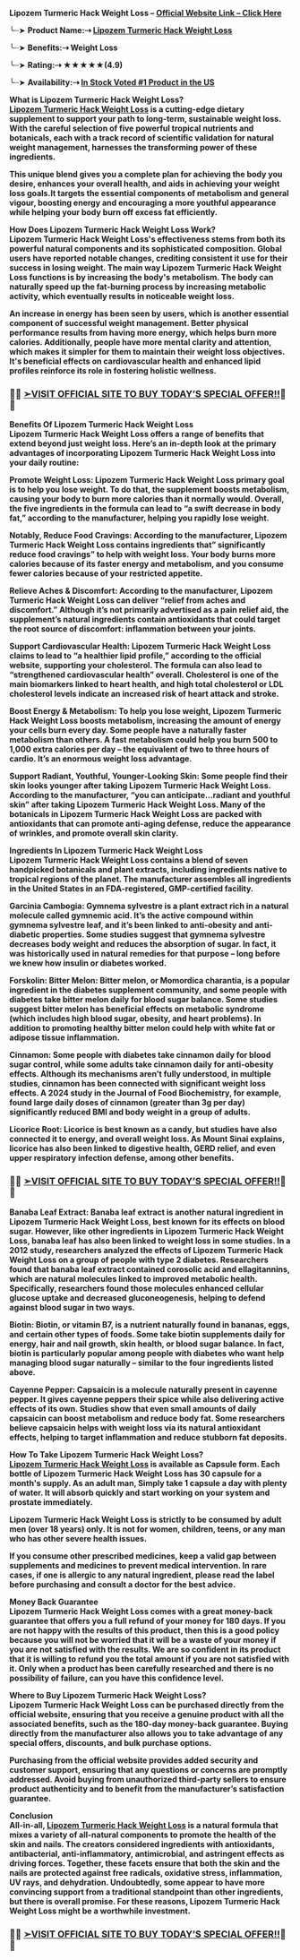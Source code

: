 <p><strong>Lipozem Turmeric Hack Weight Loss &ndash; <a href="https://supplementcaps.com/turmeric-hack-weight-loss-buy/">Official Website Link &ndash; Click Here</a></strong></p>
<p>╰┈➤ <strong>Product Name:⇢ <a href="https://supplementcaps.com/turmeric-hack-weight-loss-buy/">Lipozem Turmeric Hack Weight Loss</a></strong></p>
<p>╰┈➤ <strong>Benefits:⇢ Weight Loss</strong></p>
<p>╰┈➤ <strong>Rating:⇢ ★★★★★(4.9)</strong></p>
<p>╰┈➤ <strong>Availability:⇢ <a href="https://supplementcaps.com/turmeric-hack-weight-loss-buy/">In Stock Voted #1 Product in the US</a></strong></p>
<p><strong>What is Lipozem Turmeric Hack Weight Loss?</strong><br /><strong><a href="https://supplementcaps.com/turmeric-hack-weight-loss-buy/">Lipozem Turmeric Hack Weight Loss</a> is a cutting-edge dietary supplement to support your path to long-term, sustainable weight loss. With the careful selection of five powerful tropical nutrients and botanicals, each with a track record of scientific validation for natural weight management, harnesses the transforming power of these ingredients.</strong></p>
<p><strong>This unique blend gives you a complete plan for achieving the body you desire, enhances your overall health, and aids in achieving your weight loss goals.It targets the essential components of metabolism and general vigour, boosting energy and encouraging a more youthful appearance while helping your body burn off excess fat efficiently.</strong></p>
<p><strong>How Does Lipozem Turmeric Hack Weight Loss Work?</strong><br /><strong>Lipozem Turmeric Hack Weight Loss's effectiveness stems from both its powerful natural components and its sophisticated composition. Global users have reported notable changes, crediting consistent it use for their success in losing weight. The main way Lipozem Turmeric Hack Weight Loss functions is by increasing the body's metabolism. The body can naturally speed up the fat-burning process by increasing metabolic activity, which eventually results in noticeable weight loss.</strong></p>
<p><strong>An increase in energy has been seen by users, which is another essential component of successful weight management. Better physical performance results from having more energy, which helps burn more calories. Additionally, people have more mental clarity and attention, which makes it simpler for them to maintain their weight loss objectives. It's beneficial effects on cardiovascular health and enhanced lipid profiles reinforce its role in fostering holistic wellness.</strong></p>
<h3>👀🎆&nbsp;<a title="Lipozem Turmeric Hack Weight Loss" href="https://supplementcaps.com/turmeric-hack-weight-loss-buy/">➢VISIT OFFICIAL SITE TO BUY TODAY&rsquo;S SPECIAL OFFER!!</a>👀🎆</h3>
<p><strong>Benefits Of Lipozem Turmeric Hack Weight Loss</strong><br /><strong>Lipozem Turmeric Hack Weight Loss offers a range of benefits that extend beyond just weight loss. Here&rsquo;s an in-depth look at the primary advantages of incorporating Lipozem Turmeric Hack Weight Loss into your daily routine:</strong></p>
<p><strong>Promote Weight Loss: Lipozem Turmeric Hack Weight Loss primary goal is to help you lose weight. To do that, the supplement boosts metabolism, causing your body to burn more calories than it normally would. Overall, the five ingredients in the formula can lead to &ldquo;a swift decrease in body fat,&rdquo; according to the manufacturer, helping you rapidly lose weight.</strong></p>
<p><strong>Notably, Reduce Food Cravings: According to the manufacturer, Lipozem Turmeric Hack Weight Loss contains ingredients that&rdquo; significantly reduce food cravings&rdquo; to help with weight loss. Your body burns more calories because of its faster energy and metabolism, and you consume fewer calories because of your restricted appetite.</strong></p>
<p><strong>Relieve Aches &amp; Discomfort: According to the manufacturer, Lipozem Turmeric Hack Weight Loss can deliver &ldquo;relief from aches and discomfort.&rdquo; Although it&rsquo;s not primarily advertised as a pain relief aid, the supplement&rsquo;s natural ingredients contain antioxidants that could target the root source of discomfort: inflammation between your joints.</strong></p>
<p><strong>Support Cardiovascular Health: Lipozem Turmeric Hack Weight Loss claims to lead to &ldquo;a healthier lipid profile,&rdquo; according to the official website, supporting your cholesterol. The formula can also lead to &ldquo;strengthened cardiovascular health&rdquo; overall. Cholesterol is one of the main biomarkers linked to heart health, and high total cholesterol or LDL cholesterol levels indicate an increased risk of heart attack and stroke.</strong></p>
<p><strong>Boost Energy &amp; Metabolism: To help you lose weight, Lipozem Turmeric Hack Weight Loss boosts metabolism, increasing the amount of energy your cells burn every day. Some people have a naturally faster metabolism than others. A fast metabolism could help you burn 500 to 1,000 extra calories per day &ndash; the equivalent of two to three hours of cardio. It&rsquo;s an enormous weight loss advantage.</strong></p>
<p><strong>Support Radiant, Youthful, Younger-Looking Skin: Some people find their skin looks younger after taking Lipozem Turmeric Hack Weight Loss. According to the manufacturer, &ldquo;you can anticipate&hellip;radiant and youthful skin&rdquo; after taking Lipozem Turmeric Hack Weight Loss. Many of the botanicals in Lipozem Turmeric Hack Weight Loss are packed with antioxidants that can promote anti-aging defense, reduce the appearance of wrinkles, and promote overall skin clarity.</strong></p>
<p><strong>Ingredients In Lipozem Turmeric Hack Weight Loss</strong><br /><strong>Lipozem Turmeric Hack Weight Loss contains a blend of seven handpicked botanicals and plant extracts, including ingredients native to tropical regions of the planet. The manufacturer assembles all ingredients in the United States in an FDA-registered, GMP-certified facility.</strong></p>
<p><strong>Garcinia Cambogia: Gymnema sylvestre is a plant extract rich in a natural molecule called gymnemic acid. It&rsquo;s the active compound within gymnema sylvestre leaf, and it&rsquo;s been linked to anti-obesity and anti-diabetic properties. Some studies suggest that gymnema sylvestre decreases body weight and reduces the absorption of sugar. In fact, it was historically used in natural remedies for that purpose &ndash; long before we knew how insulin or diabetes worked.</strong></p>
<p><strong>Forskolin: Bitter Melon: Bitter melon, or Momordica charantia, is a popular ingredient in the diabetes supplement community, and some people with diabetes take bitter melon daily for blood sugar balance. Some studies suggest bitter melon has beneficial effects on metabolic syndrome (which includes high blood sugar, obesity, and heart problems). In addition to promoting healthy bitter melon could help with white fat or adipose tissue inflammation.</strong></p>
<p><strong>Cinnamon: Some people with diabetes take cinnamon daily for blood sugar control, while some adults take cinnamon daily for anti-obesity effects. Although its mechanisms aren&rsquo;t fully understood, in multiple studies, cinnamon has been connected with significant weight loss effects. A 2024 study in the Journal of Food Biochemistry, for example, found large daily doses of cinnamon (greater than 3g per day) significantly reduced BMI and body weight in a group of adults.</strong></p>
<p><strong>Licorice Root: Licorice is best known as a candy, but studies have also connected it to energy, and overall weight loss. As Mount Sinai explains, licorice has also been linked to digestive health, GERD relief, and even upper respiratory infection defense, among other benefits.</strong></p>
<h3>👀🎆&nbsp;<a title="Lipozem Turmeric Hack Weight Loss" href="https://supplementcaps.com/turmeric-hack-weight-loss-buy/">➢VISIT OFFICIAL SITE TO BUY TODAY&rsquo;S SPECIAL OFFER!!</a>👀🎆</h3>
<p><strong>Banaba Leaf Extract: Banaba leaf extract is another natural ingredient in Lipozem Turmeric Hack Weight Loss, best known for its effects on blood sugar. However, like other ingredients in Lipozem Turmeric Hack Weight Loss, banaba leaf has also been linked to weight loss in some studies. In a 2012 study, researchers analyzed the effects of Lipozem Turmeric Hack Weight Loss on a group of people with type 2 diabetes. Researchers found that banaba leaf extract contained corosolic acid and ellagitannins, which are natural molecules linked to improved metabolic health. Specifically, researchers found those molecules enhanced cellular glucose uptake and decreased gluconeogenesis, helping to defend against blood sugar in two ways.</strong></p>
<p><strong>Biotin: Biotin, or vitamin B7, is a nutrient naturally found in bananas, eggs, and certain other types of foods. Some take biotin supplements daily for energy, hair and nail growth, skin health, or blood sugar balance. In fact, biotin is particularly popular among people with diabetes who want help managing blood sugar naturally &ndash; similar to the four ingredients listed above.</strong></p>
<p><strong>Cayenne Pepper: Capsaicin is a molecule naturally present in cayenne pepper. It gives cayenne peppers their spice while also delivering active effects of its own. Studies show that even small amounts of daily capsaicin can boost metabolism and reduce body fat. Some researchers believe capsaicin helps with weight loss via its natural antioxidant effects, helping to target inflammation and reduce stubborn fat deposits.</strong></p>
<p><strong>How To Take Lipozem Turmeric Hack Weight Loss?</strong><br /><strong><a href="https://supplementcaps.com/turmeric-hack-weight-loss-buy/">Lipozem Turmeric Hack Weight Loss</a> is available as Capsule form. Each bottle of Lipozem Turmeric Hack Weight Loss has 30 capsule for a month's supply. As an adult man, Simply take 1 capsule a day with plenty of water. It will absorb quickly and start working on your system and prostate immediately.</strong></p>
<p><strong>Lipozem Turmeric Hack Weight Loss is strictly to be consumed by adult men (over 18 years) only. It is not for women, children, teens, or any man who has other severe health issues.</strong></p>
<p><strong>If you consume other prescribed medicines, keep a valid gap between supplements and medicines to prevent medical intervention. In rare cases, if one is allergic to any natural ingredient, please read the label before purchasing and consult a doctor for the best advice.</strong></p>
<p><strong>Money Back Guarantee</strong><br /><strong>Lipozem Turmeric Hack Weight Loss comes with a great money-back guarantee that offers you a full refund of your money for 180 days. If you are not happy with the results of this product, then this is a good policy because you will not be worried that it will be a waste of your money if you are not satisfied with the results. We are so confident in its product that it is willing to refund you the total amount if you are not satisfied with it. Only when a product has been carefully researched and there is no possibility of failure, can you have this confidence level.</strong></p>
<p><strong>Where to Buy Lipozem Turmeric Hack Weight Loss?</strong><br /><strong>Lipozem Turmeric Hack Weight Loss can be purchased directly from the official website, ensuring that you receive a genuine product with all the associated benefits, such as the 180-day money-back guarantee. Buying directly from the manufacturer also allows you to take advantage of any special offers, discounts, and bulk purchase options.</strong></p>
<p><strong>Purchasing from the official website provides added security and customer support, ensuring that any questions or concerns are promptly addressed. Avoid buying from unauthorized third-party sellers to ensure product authenticity and to benefit from the manufacturer&rsquo;s satisfaction guarantee.</strong></p>
<p><strong>Conclusion</strong><br /><strong>All-in-all, <strong><a href="https://supplementcaps.com/turmeric-hack-weight-loss-buy/">Lipozem Turmeric Hack Weight Loss</a></strong> is a natural formula that mixes a variety of all-natural components to promote the health of the skin and nails. The creators considered ingredients with antioxidants, antibacterial, anti-inflammatory, antimicrobial, and astringent effects as driving forces. Together, these facets ensure that both the skin and the nails are protected against free radicals, oxidative stress, inflammation, UV rays, and dehydration. Undoubtedly, some appear to have more convincing support from a traditional standpoint than other ingredients, but there is overall promise. For these reasons, Lipozem Turmeric Hack Weight Loss might be a worthwhile investment.</strong></p>
<h3>👀🎆 <a title="Lipozem Turmeric Hack Weight Loss" href="https://supplementcaps.com/turmeric-hack-weight-loss-buy/">➢VISIT OFFICIAL SITE TO BUY TODAY&rsquo;S SPECIAL OFFER!!</a>👀🎆<strong><br /></strong></h3>
<p>&nbsp;</p>
